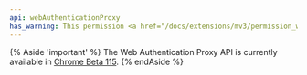 ```yaml
---
api: webAuthenticationProxy
has_warning: This permission <a href="/docs/extensions/mv3/permission_warnings/#permissions_with_warnings">triggers a warning</a>.
---
```


{% Aside 'important' %}
The Web Authentication Proxy API is currently available in [Chrome Beta 115](https://www.google.com/chrome/beta/).
{% endAside %}
